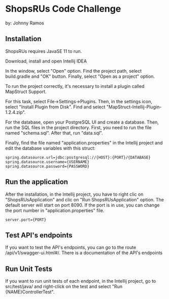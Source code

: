 # ShopsRUs Code Challenge
by: Johnny Ramos

## Installation
ShopsRUs requires JavaSE 11 to run.

Download, install and open Intellij IDEA

In the window, select "Open" option. Find the project path, select build.gradle and "OK" button. Finally, select "Open as a project" option.

To run the project correctly, it's necessary to install a plugin called MapStruct Support.

For this task, select File->Settings->Plugins. Then, in the settings icon, select "Install Plugin from Disk". Find and select "MapStruct-Intellij-Plugin-1.2.4.zip".

For the database, open your PostgreSQL UI and create a database. Then, run the SQL files in the project directory. First, you need to run the file named "schema.sql". After that, run "data.sql".

Finally, find the file named "application.properties" in the Intellij project and edit the database variables with this struct:

```
spring.datasource.url=jdbc:postgresql://{HOST}:{PORT}/{DATABASE}
spring.datasource.username={USERNAME}
spring.datasource.password={PASSWORD}
```

## Run the application

After the installation, in the Intellij project, you have to right clic on "ShopsRUsApplication" and clic on "Run ShopsRUsApplication" option. The default server will start on port 8090. If the port is in use, you can change the port number in "application.properties" file.
```
server.port={PORT}
```

## Test API's endpoints
If you want to test the API's endpoints, you can go to the route /api/v1/swagger-ui.html#/. There is a documentation of the API's endpoints

## Run Unit Tests
If you want to run unit tests of each endpoint, in the Intellij project, go to src/test/java/ and right-click on the test and select "Run {NAME}ControllerTest".   